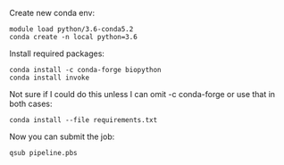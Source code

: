 Create new conda env:

    module load python/3.6-conda5.2
    conda create -n local python=3.6

Install required packages:

    conda install -c conda-forge biopython
    conda install invoke

Not sure if I could do this unless I can omit -c conda-forge or use that in both cases:

    conda install --file requirements.txt

Now you can submit the job:

    qsub pipeline.pbs

